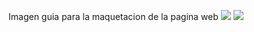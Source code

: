 Imagen guia para la maquetacion de la pagina web
![](https://github.com/Jhon-GG/foodLover/blob/storage/img/Design.png)
![](https://github.com/Jhon-GG/foodLover/blob/storage/img/finalViews.jpg)